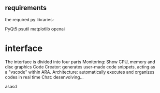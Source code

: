 ## requirements

the required py libraries:

PyQt5
psutil
matplotlib
openai

# interface

The interface is divided into four parts
Monitoring: Show CPU, memory and disc graphics
Code Creator: generates user-made code snippets, acting as a "vscode" within ARA.
Architecture: automatically executes and organizes codes in real time
Chat: desenvolving...

asasd